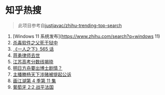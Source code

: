 # 知乎热搜

> 此项目参考自[justjavac/zhihu-trending-top-search](https://github.com/justjavac/zhihu-trending-top-search/blob/main/utils.ts)

<!-- BEGIN -->
  <!-- 最后更新时间:Fri Jun 25 2021 05:08:40 GMT+0000 (Coordinated Universal Time) -->
  1. [Windows 11 系统发布](https://www.zhihu.com/search?q=windows 11)
1. [杀毒软件之父死于狱中](https://www.zhihu.com/search?q=杀毒软件之父)
1. [《一人之下》565 话](https://www.zhihu.com/search?q=一人之下)
1. [蒋勇律师去世](https://www.zhihu.com/search?q=蒋勇)
1. [江苏高考分数线揭晓](https://www.zhihu.com/search?q=江西高考)
1. [明日方舟要出博士剧情？](https://www.zhihu.com/search?q=明日方舟)
1. [主播滕杨天下涉赌被提起公诉](https://www.zhihu.com/search?q=滕杨天下)
1. [画江湖第 4 季第 11 集](https://www.zhihu.com/search?q=画江湖之不良人)
1. [葡萄牙 2:2 战平法国](https://www.zhihu.com/search?q=葡萄牙队)
  <!-- END -->
